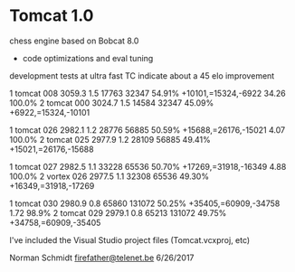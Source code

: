 # Tomcat 1.0
chess engine based on Bobcat 8.0

- code optimizations and eval tuning

development tests at ultra fast TC indicate about a 45 elo improvement

1	tomcat 008	3059.3	1.5	17763	32347	54.91%	+10101,=15324,-6922	34.26	100.0%
2	tomcat 000	3024.7	1.5	14584	32347	45.09%	+6922,=15324,-10101		
									
1	tomcat 026	2982.1	1.2	28776	56885	50.59%	+15688,=26176,-15021	4.07	100.0%
2	tomcat 025	2977.9	1.2	28109	56885	49.41%	+15021,=26176,-15688		
									
1	tomcat 027	2982.5	1.1	33228	65536	50.70%	+17269,=31918,-16349	4.88	100.0%
2	vortex 026	2977.5	1.1	32308	65536	49.30%	+16349,=31918,-17269		
									
1	tomcat 030	2980.9	0.8	65860	131072	50.25%	+35405,=60909,-34758	1.72	98.9%
2	tomcat 029	2979.1	0.8	65213	131072	49.75%	+34758,=60909,-35405		

I've included the Visual Studio project files (Tomcat.vcxproj, etc)

Norman Schmidt firefather@telenet.be 6/26/2017
